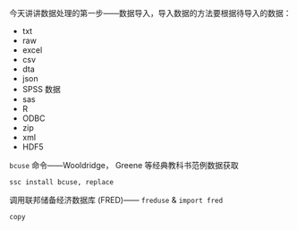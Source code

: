 今天讲讲数据处理的第一步——数据导入，导入数据的方法要根据待导入的数据：

- txt
- raw
- excel
- csv
- dta
- json
- SPSS 数据
- sas
- R
- ODBC
- zip
- xml
- HDF5



`bcuse` 命令——Wooldridge， Greene 等经典教科书范例数据获取

`ssc install bcuse, replace`

调用联邦储备经济数据库 (FRED)—— `freduse` & `import fred`

`copy`

